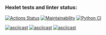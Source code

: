 ### Hexlet tests and linter status:
[![Actions Status](https://github.com/zenvener/python-project-lvl1/workflows/hexlet-check/badge.svg)](https://github.com/zenvener/python-project-lvl1/actions)
[![Maintainability](https://api.codeclimate.com/v1/badges/a99a88d28ad37a79dbf6/maintainability)](https://codeclimate.com/github/codeclimate/codeclimate/maintainabiluty)
[![Python CI](https://github.com/zenvener/python-project-lvl1/workflows/Python%20CI/badge.svg)](https://github.com/zenvener/python-project-lvl1/actions)





[![asciicast](https://asciinema.org/a/5qkgxyUJOcZ9wPR4dOkC7Ai3D.svg)](https://asciinema.org/a/5qkgxyUJOcZ9wPR4dOkC7Ai3D)
[![asciicast](https://asciinema.org/a/iMvsySKTegdy6K1CW7mx5XMCo.svg)](https://asciinema.org/a/iMvsySKTegdy6K1CW7mx5XMCo)
[![asciicast](https://asciinema.org/a/KpHaCEf0J2SBWR8cYJoCP92f9.svg)](https://asciinema.org/a/KpHaCEf0J2SBWR8cYJoCP92f9)